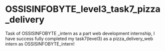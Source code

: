 # OSSISINFOBYTE_level3_task7_pizza_delivery
Task of OSSISINFOBYTE _intern as a part web development internship, I have success fully completed my task7(level3) as a pizza_delivery_web intern as OSSISINFOBYTE_intern!
